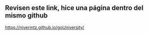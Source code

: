 ## Revisen este link, hice una página dentro del mismo github

https://nivermtz.github.io/goUniversity/
